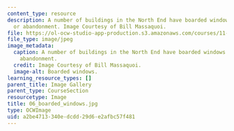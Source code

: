 ```yaml
---
content_type: resource
description: A number of buildings in the North End have boarded windows from fire
  or abandonment. Image Courtesy of Bill Massaquoi.
file: https://ol-ocw-studio-app-production.s3.amazonaws.com/courses/11-945-springfield-studio-fall-2005/a2be4713340edcdd29d6e2afbc57f481_06_boarded_windows.jpg
file_type: image/jpeg
image_metadata:
  caption: A number of buildings in the North End have boarded windows from fire or
    abandonment.
  credit: Image Courtesy of Bill Massaquoi.
  image-alt: Boarded windows.
learning_resource_types: []
parent_title: Image Gallery
parent_type: CourseSection
resourcetype: Image
title: 06_boarded_windows.jpg
type: OCWImage
uid: a2be4713-340e-dcdd-29d6-e2afbc57f481
---
```

